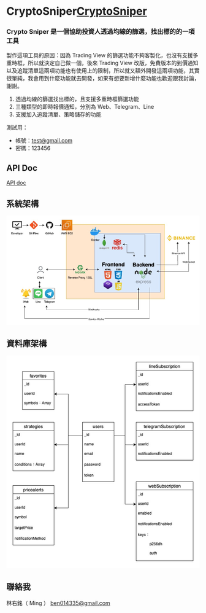 # CryptoSniper[CryptoSniper](https://crypto-sniper.minglin.vip/)

### Crypto Sniper 是一個協助投資人透過均線的篩選，找出標的的一項工具

製作這項工具的原因：因為 Trading View 的篩選功能不夠客製化，也沒有支援多重時框，所以就決定自己做一個，後來 Trading View 改版，免費版本的到價通知以及追蹤清單這兩項功能也有使用上的限制，所以就又額外開發這兩項功能，其實很單純，我會用到什麼功能就去開發，如果有想要新增什麼功能也歡迎跟我討論，謝謝。

1. 透過均線的篩選找出標的，且支援多重時框篩選功能
2. 三種類型的即時報價通知，分別為 Web、Telegram、Line
3. 支援加入追蹤清單、策略儲存的功能

測試用：

- 帳號：test@gmail.com
- 密碼：123456

## API Doc

[API doc](https://crypto-sniper.minglin.vip/api-docs/#/)

## 系統架構

![系統架構圖](public/images/架構圖.jpeg)

## 資料庫架構

![系統架構圖](public/images/資料庫.jpg)

## 聯絡我

林右銘（ Ming ）
ben014335@gmail.com
